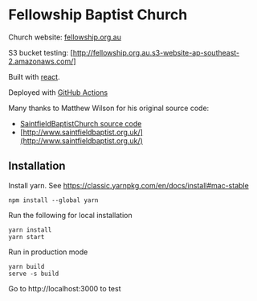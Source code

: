 # Fellowship Baptist Church #

Church website: [fellowship.org.au](http://fellowship.org.au)

S3 bucket testing: [http://fellowship.org.au.s3-website-ap-southeast-2.amazonaws.com/]

Built with [react](https://reactjs.org/).

Deployed with [GitHub Actions](https://github.com/digitalspider/fellowship/actions)

Many thanks to Matthew Wilson for his original source code:
* [SaintfieldBaptistChurch source code](https://github.com/matthewwilson/SaintfieldBaptistChurch)
* [http://www.saintfieldbaptist.org.uk/](http://www.saintfieldbaptist.org.uk/)

## Installation
Install yarn. See https://classic.yarnpkg.com/en/docs/install#mac-stable
```
npm install --global yarn
```

Run the following for local installation
```
yarn install
yarn start
```

Run in production mode
```
yarn build
serve -s build
```

Go to http://localhost:3000 to test
